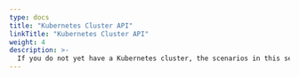 ```yaml
---
type: docs
title: "Kubernetes Cluster API"
linkTitle: "Kubernetes Cluster API"
weight: 4
description: >-
  If you do not yet have a Kubernetes cluster, the scenarios in this section will guide on deploying Azure Arc enabled data services on Cluster API (CAPI) Kubernetes in an automated fashion using ARM templates.
---
```

